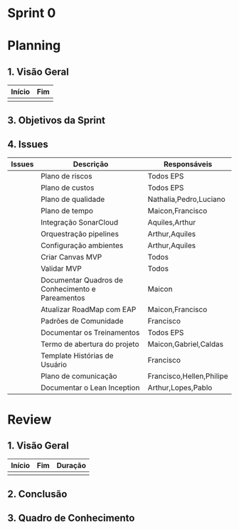 # Sprint 0

# Planning

## 1. Visão Geral

<!-- data de inicio da sprint
     data de finalização da sprint
     duraração da sprint
 -->

| Início | Fim |
| ------ | --- |
|        |     |

## 3. Objetivos da Sprint

<!-- descrever de forma geral o objetivo da sprint -->

## 4. Issues

<!-- descrever as issues que definimos para essa sprint e alocar um responsavel por ela -->

| Issues | Descrição                                        | Responsáveis             |
| ------ | ------------------------------------------------ | ------------------------ |
|        | Plano de riscos                                  | Todos EPS                |
|        | Plano de custos                                  | Todos EPS                |
|        | Plano de qualidade                               | Nathalia,Pedro,Luciano   |
|        | Plano de tempo                                   | Maicon,Francisco         |
|        | Integração SonarCloud                            | Aquiles,Arthur           |
|        | Orquestração pipelines                           | Arthur,Aquiles           |
|        | Configuração ambientes                           | Arthur,Aquiles           |
|        | Criar Canvas MVP                                 | Todos                    |
|        | Validar MVP                                      | Todos                    |
|        | Documentar Quadros de Conhecimento e Pareamentos | Maicon                   |
|        | Atualizar RoadMap com EAP                        | Maicon,Francisco         |
|        | Padrões de Comunidade                            | Francisco                |
|        | Documentar os Treinamentos                       | Todos EPS                |
|        | Termo de abertura do projeto                     | Maicon,Gabriel,Caldas    |
|        | Template Histórias de Usuário                    | Francisco                |
|        | Plano de comunicação                             | Francisco,Hellen,Philipe |
|        | Documentar o Lean Inception                      | Arthur,Lopes,Pablo       |

# Review

## 1. Visão Geral

<!-- data de inicio da sprint
     data de finalização da sprint
     duraração da sprint
 -->

| Início | Fim | Duração |
| ------ | --- | ------- |
|        |     |         |

## 2. Conclusão

 <!-- adicionar a issue, sua descrição, o responsavel e se a issue foi terminada ou não -->

## 3. Quadro de Conhecimento

<!-- Adicionar o quadro de conhecimentos atualizados da equipe -->
